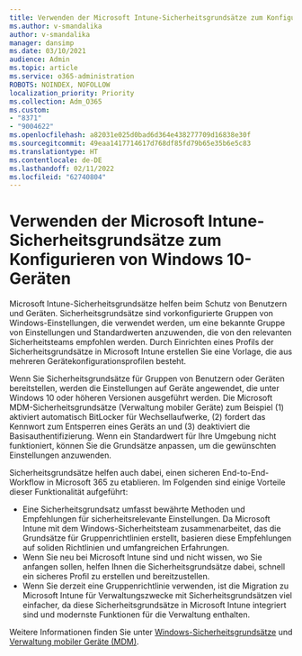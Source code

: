 ```yaml
---
title: Verwenden der Microsoft Intune-Sicherheitsgrundsätze zum Konfigurieren von Windows 10-Geräten
ms.author: v-smandalika
author: v-smandalika
manager: dansimp
ms.date: 03/10/2021
audience: Admin
ms.topic: article
ms.service: o365-administration
ROBOTS: NOINDEX, NOFOLLOW
localization_priority: Priority
ms.collection: Adm_O365
ms.custom:
- "8371"
- "9004622"
ms.openlocfilehash: a82031e025d0bad6d364e438277709d16838e30f
ms.sourcegitcommit: 49eaa1417714617d768df85fd79b65e35b6e5c83
ms.translationtype: HT
ms.contentlocale: de-DE
ms.lasthandoff: 02/11/2022
ms.locfileid: "62740804"
---
```

# <a name="use-the-microsoft-intune-security-baselines-for-configuring-windows-10-devices"></a>Verwenden der Microsoft Intune-Sicherheitsgrundsätze zum Konfigurieren von Windows 10-Geräten

Microsoft Intune-Sicherheitsgrundsätze helfen beim Schutz von Benutzern und Geräten. Sicherheitsgrundsätze sind vorkonfigurierte Gruppen von Windows-Einstellungen, die verwendet werden, um eine bekannte Gruppe von Einstellungen und Standardwerten anzuwenden, die von den relevanten Sicherheitsteams empfohlen werden. Durch Einrichten eines Profils der Sicherheitsgrundsätze in Microsoft Intune erstellen Sie eine Vorlage, die aus mehreren Gerätekonfigurationsprofilen besteht.

Wenn Sie Sicherheitsgrundsätze für Gruppen von Benutzern oder Geräten bereitstellen, werden die Einstellungen auf Geräte angewendet, die unter Windows 10 oder höheren Versionen ausgeführt werden. Die Microsoft MDM-Sicherheitsgrundsätze (Verwaltung mobiler Geräte) zum Beispiel (1) aktiviert automatisch BitLocker für Wechsellaufwerke, (2) fordert das Kennwort zum Entsperren eines Geräts an und (3) deaktiviert die Basisauthentifizierung. Wenn ein Standardwert für Ihre Umgebung nicht funktioniert, können Sie die Grundsätze anpassen, um die gewünschten Einstellungen anzuwenden.

Sicherheitsgrundsätze helfen auch dabei, einen sicheren End-to-End-Workflow in Microsoft 365 zu etablieren. Im Folgenden sind einige Vorteile dieser Funktionalität aufgeführt:
- Eine Sicherheitsgrundsatz umfasst bewährte Methoden und Empfehlungen für sicherheitsrelevante Einstellungen. Da Microsoft Intune mit dem Windows-Sicherheitsteam zusammenarbeitet, das die Grundsätze für Gruppenrichtlinien erstellt, basieren diese Empfehlungen auf soliden Richtlinien und umfangreichen Erfahrungen.
- Wenn Sie neu bei Microsoft Intune sind und nicht wissen, wo Sie anfangen sollen, helfen Ihnen die Sicherheitsgrundsätze dabei, schnell ein sicheres Profil zu erstellen und bereitzustellen.
- Wenn Sie derzeit eine Gruppenrichtlinie verwenden, ist die Migration zu Microsoft Intune für Verwaltungszwecke mit Sicherheitsgrundsätzen viel einfacher, da diese Sicherheitsgrundsätze in Microsoft Intune integriert sind und modernste Funktionen für die Verwaltung enthalten.

Weitere Informationen finden Sie unter [Windows-Sicherheitsgrundsätze](https://docs.microsoft.com/windows/security/threat-protection/windows-security-baselines) und [Verwaltung mobiler Geräte (MDM)](https://docs.microsoft.com/windows/client-management/mdm/).